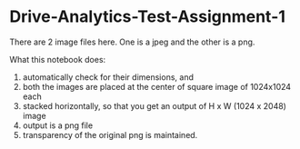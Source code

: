 # Drive-Analytics-Test-Assignment-1


There are 2 image files here. One is a jpeg and the other is a png. 

What this notebook does:
1) automatically check for their dimensions, and 
2) both the images are placed at the center of square image of 1024x1024 each
3) stacked horizontally, so that you get an output of H x W (1024 x 2048) image 
4) output is a png file 
5) transparency of the original png is maintained. 
